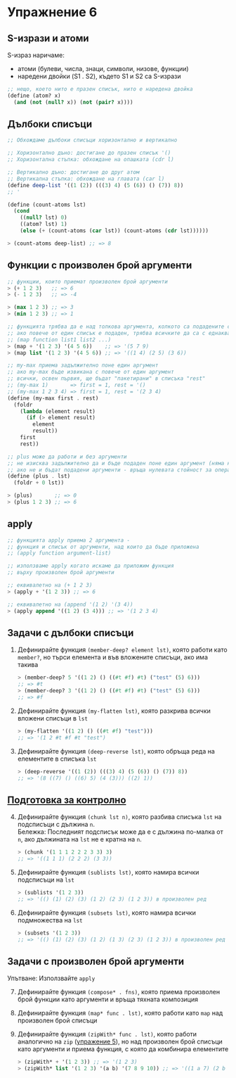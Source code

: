 # Упражнение 6

## S-изрази и атоми

S-израз наричаме:
- атоми (булеви, числа, знаци, символи, низове, функции)
- наредени двойки (S1 . S2), където S1 и S2 са S-изрази

```scheme
;; нещо, което нито е празен списък, нито е наредена двойка
(define (atom? x)
  (and (not (null? x)) (not (pair? x))))
```

## Дълбоки списъци

```scheme
;; Обхождаме дълбоки списъци хоризонтално и вертикално

;; Хоризонтално дъно: достигане до празен списък '()
;; Хоризонтална стъпка: обхождане на опашката (cdr l)

;; Вертикално дъно: достигане до друг атом
;; Вертикална стъпка: обхождане на главата (car l)
(define deep-list '((1 (2)) (((3) 4) (5 (6)) () (7)) 8))
;; '

(define (count-atoms lst)
  (cond
    ((null? lst) 0)
    ((atom? lst) 1)
    (else (+ (count-atoms (car lst)) (count-atoms (cdr lst))))))

> (count-atoms deep-list) ;; => 8
```

## Функции с произволен брой аргументи

```scheme
;; функции, които приемат произволен брой аргументи
> (+ 1 2 3)   ;; => 6
> (- 1 2 3)   ;; => -4

> (max 1 2 3) ;; => 3
> (min 1 2 3) ;; => 1

;; функцията трябва да е над толкова аргумента, колкото са подадените списъци
;; ако повече от един списък е подаден, трябва всичките да са с еднаква дължина
;; (map function list1 list2 ...)
> (map + '(1 2 3) '(4 5 6))    ;; => '(5 7 9)
> (map list '(1 2 3) '(4 5 6)) ;; => '((1 4) (2 5) (3 6))

;; my-max приема задължително поне един аргумент
;; ако my-max бъде извикана с повече от един аргумент
;; всички, освен първия, ще бъдат "пакетирани" в списъка "rest"
;; (my-max 1)       => first = 1, rest = '()
;; (my-max 1 2 3 4) => first = 1, rest = '(2 3 4)
(define (my-max first . rest)
  (foldr
    (lambda (element result)
      (if (> element result)
        element
        result))
    first
    rest))

;; plus може да работи и без аргументи
;; не изисква задължително да и бъде подаден поне един аргумент (няма нищо преди .)
;; ако не и бъдат подадени аргументи - връща нулевата стойност за операцията +
(define (plus . lst)
  (foldr + 0 lst))

> (plus)       ;; => 0
> (plus 1 2 3) ;; => 6
```

## apply

```scheme
;; функцията apply приема 2 аргумента -
;; функция и списък от аргументи, над които да бъде приложена
;; (apply function argument-list)

;; използваме apply когато искаме да приложим функция
;; върху произволен брой аргументи

;; еквивалетно на (+ 1 2 3)
> (apply + '(1 2 3)) ;; => 6

;; еквивалетно на (append '(1 2) '(3 4))
> (apply append '((1 2) (3 4))) ;; => '(1 2 3 4)
```

## Задачи с дълбоки списъци

1. Дефинирайте функция `(member-deep? element lst)`, която работи като `member?`, но търси елемента и във вложените списъци, ако има такива

    ```scheme
    > (member-deep? 5 '((1 2) () ((#t #f) #t) ("test" (5) 6)))
    ;; => #t
    > (member-deep? 3 '((1 2) () ((#t #f) #t) ("test" (5) 6)))
    ;; => #f
    ```

2. Дефинирайте функция `(my-flatten lst)`, която разкрива всички вложени списъци в `lst`

    ```scheme
    > (my-flatten '((1 2) () ((#t #f) "test")))
    ;; => '(1 2 #t #f #t "test")
    ```

3. Дефинирайте функция `(deep-reverse lst)`, която обръща реда на елементите в списъка `lst`

    ```scheme
    > (deep-reverse '((1 (2)) (((3) 4) (5 (6)) () (7)) 8))
    ;; => '(8 ((7) () ((6) 5) (4 (3))) ((2) 1))
    ```

## [Подготовка за контролно](../exams/01-exam/README.md)

4. Дефинирайте функция `(chunk lst n)`, която разбива списъка `lst` на подсписъци с дължина `n`.  
Бележка: Последният подсписък може да е с дължина по-малка от `n`, ако дължината на `lst` не е кратна на `n`.

    ```scheme
    > (chunk '(1 1 1 2 2 2 3 3) 3)
    ;; => '((1 1 1) (2 2 2) (3 3))
    ```

5. Дефинирайте функция `(sublists lst)`, която намира всички подсписъци на `lst`

    ```scheme
    > (sublists '(1 2 3))
    ;; => '(() (1) (2) (3) (1 2) (2 3) (1 2 3)) в произволен ред
    ```

6. Дефинирайте функция `(subsets lst)`, която намира всички подмножества на `lst`

    ```scheme
    > (subsets '(1 2 3))
    ;; => '(() (1) (2) (3) (1 2) (1 3) (2 3) (1 2 3)) в произволен ред
    ```

## Задачи с произволен брой аргументи

Упътване: Използвайте `apply`

7. Дефинирайте функция `(compose* . fns)`, която приема произволен брой функции като аргументи и връща тяхната композиция

8. Дефинирайте функция `(map* func . lst)`, която работи като `map` над произволен брой списъци

9. Дефинирайте функция `(zipWith* func . lst)`, която работи аналогично на `zip` ([упражение 5](../05/README.md)), но над произволен брой списъци като аргументи и приема функция, с която да комбинира елементите

    ```scheme
    > (zipWith* + '(1 2 3)) ;; => '(1 2 3)
    > (zipWith* list '(1 2 3) '(a b) '(7 8 9 10)) ;; => '((1 a 7) (2 b 8))
    ```